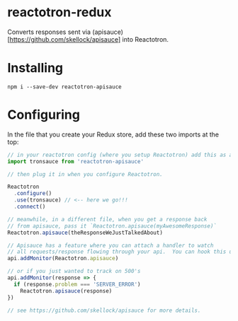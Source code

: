 # reactotron-redux

Converts responses sent via (apisauce)[https://github.com/skellock/apisauce] into
Reactotron.

# Installing

`npm i --save-dev reactotron-apisauce`


# Configuring

In the file that you create your Redux store, add these two imports at the top:

```js
// in your reactotron config (where you setup Reactotron) add this as a plugin.
import tronsauce from 'reactotron-apisauce'

// then plug it in when you configure Reactotron.

Reactotron
  .configure()
  .use(tronsauce) // <-- here we go!!!
  .connect()

// meanwhile, in a different file, when you get a response back
// from apisauce, pass it `Reactotron.apisauce(myAwesomeResponse)`
Reactotron.apisauce(theResponseWeJustTalkedAbout)

// Apisauce has a feature where you can attach a handler to watch
// all requests/response flowing through your api.  You can hook this up:
api.addMonitor(Reactotron.apisauce)

// or if you just wanted to track on 500's
api.addMonitor(response => {
  if (response.problem === 'SERVER_ERROR')
    Reactotron.apisauce(response)
})

// see https://github.com/skellock/apisauce for more details.
